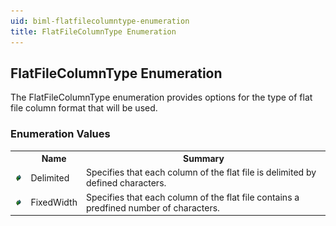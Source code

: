```yaml
---
uid: biml-flatfilecolumntype-enumeration
title: FlatFileColumnType Enumeration
---
```


## FlatFileColumnType Enumeration

<div class="LanguageSummary"><div class ="SummaryItem">The FlatFileColumnType enumeration provides options for the type of flat file column format that will be used.</div></div>
<div class="EnumValueGroup">

### Enumeration Values

<table id="EnumValue" class="MemberList"><tbody><tr><th class="MemberTypeIconColumnHeader">&nbsp;</th><th class="MemberNameColumnHeader">Name</th><th class="MemberSummaryColumnHeader">Summary</th></tr><tr class="cd0"><td align="center" class="MemberTypeIcon"><img src="enumValue.png"></img></td><td class="MemberName">Delimited</td><td class="MemberSummary"><div class ="SummaryItem">Specifies that each column of the flat file is delimited by defined characters.</div></td></tr><tr class="cd1"><td align="center" class="MemberTypeIcon"><img src="enumValue.png"></img></td><td class="MemberName">FixedWidth</td><td class="MemberSummary"><div class ="SummaryItem">Specifies that each column of the flat file contains a predfined number of characters.</div></td></tr></tbody></table>
</div>